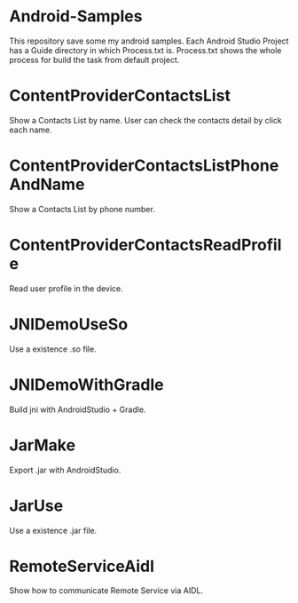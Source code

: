 # Android-Samples
This repository save some my android samples.
Each Android Studio Project has a Guide directory in which Process.txt is.
Process.txt shows the whole process for build the task from default project.

# ContentProviderContactsList
Show a Contacts List by name. User can check the contacts detail by click each name.

# ContentProviderContactsListPhoneAndName
Show a Contacts List by phone number.

# ContentProviderContactsReadProfile
Read user profile in the device.

# JNIDemoUseSo
Use a existence .so file.

# JNIDemoWithGradle
Build jni with AndroidStudio + Gradle.

# JarMake
Export .jar with AndroidStudio.

# JarUse
Use a existence .jar file.

# RemoteServiceAidl
Show how to communicate Remote Service via AIDL.
